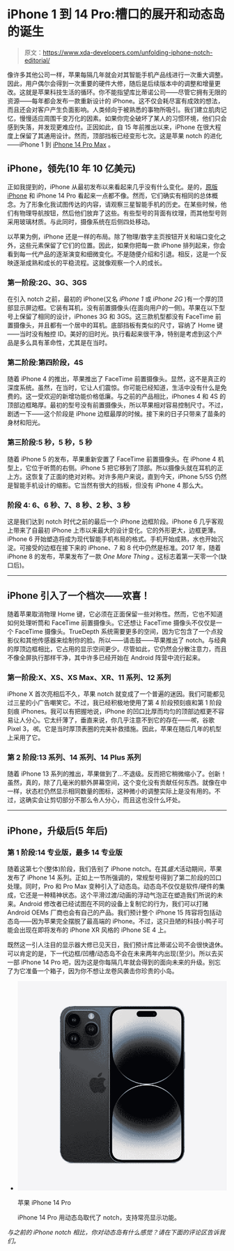 # iPhone 1 到 14 Pro:槽口的展开和动态岛的诞生

> 原文：<https://www.xda-developers.com/unfolding-iphone-notch-editorial/>

像许多其他公司一样，苹果每隔几年就会对其智能手机产品线进行一次重大调整。因此，用户偶尔会得到一次重要的硬件大修，随后是后续版本中的调整和增量更改。这就是苹果科技生活的循环。你不能指望库比蒂诺公司——尽管它拥有无限的资源——每年都会发布一款重新设计的 iPhone。这不仅会耗尽富有成效的想法，而且还会对客户产生负面影响。人类倾向于被熟悉的事物所吸引。我们建立肌肉记忆，慢慢适应周围千变万化的因素。如果你完全破坏了某人的习惯环境，他们只会感到失落，并发现更难应付。正因如此，自 15 年前推出以来，iPhone 在很大程度上保留了其通用设计。然而，顶部挡板已经变形七次。这是苹果 notch 的进化——iPhone 1 到 [iPhone 14 Pro Max](https://www.xda-developers.com/apple-iphone-14-pro-max-hands-on/) 。

## iPhone，领先(10 年 10 亿美元)

正如我提到的，iPhone 从最初发布以来看起来几乎没有什么变化。是的，[原版 iPhone](https://www.xda-developers.com/grid-1-original-iphone/) 和 iPhone 14 Pro 看起来一点都不像。然而，它们确实有相同的总体概念。为了形象化我试图传达的内容，请观察三星智能手机的历史。在某些时候，他们有物理导航按钮，然后他们放弃了这些。有些型号的背面有纹理，而其他型号则采用玻璃材质。与此同时，摄像系统在后侧四处移动。

以苹果为例，iPhone 还是一样的布局。除了物理/数字主页按钮开关和端口变化之外，这些元素保留了它们的位置。因此，如果你把每一款 iPhone 排列起来，你会看到每一代产品的逐渐演变和细微变化。不是随便介绍和引退。相反，这是一个反映逐渐成熟和成长的平稳流程。这就像观察一个人的成长。

### 第一阶段:2G、3G、3GS

在引入 notch 之前，最初的 iPhone(又名 *iPhone 1* 或 *iPhone 2G* )有一个厚的顶部显示屏边框。它装有耳机，没有前置摄像头(在面向用户的一侧)。苹果在以下型号上保留了相同的设计，iPhones 3G 和 3GS。这三款机型都没有 FaceTime 前置摄像头，并且都有一个居中的耳机。底部挡板有类似的尺寸，容纳了 Home 键——当时没有触控 ID。美好的旧时光。执行看起来很干净，特别是考虑到这个产品是多么具有革命性，尤其是在当时。

### 第二阶段:第四阶段，4S

随着 iPhone 4 的推出，苹果推出了 FaceTime 前置摄像头。显然，这不是真正的深度系统。虽然，在当时，它让人们震惊。你可能已经知道，生活中没有什么是免费的。这一受欢迎的新增功能价格低廉。与之前的产品相比，iPhones 4 和 4S 的顶部边框略厚。最初的型号没有前置摄像头，所以苹果相对容易控制尺寸。不过，剧透一下——这个阶段是 iPhone 边框最厚的时候。接下来的日子只带来了苗条的身材和阳光。

### 第三阶段:5 秒，5 秒，5 秒

随着 iPhone 5 的发布，苹果重新安置了 FaceTime 前置摄像头。在 iPhone 4 机型上，它位于听筒的右侧。iPhone 5 把它移到了顶部。所以摄像头就在耳机的正上方。这恢复了正面的绝对对称。对许多用户来说，直到今天，iPhone 5/5S 仍然是智能手机设计的缩影。它当然有很大的挡板，但没有 iPhone 4 那么大。

### 阶段 4: 6、6 秒、7、8 秒、2 秒、3 秒

这是我们达到 notch 时代之前的最后一个 iPhone 边框阶段。iPhone 6 几乎客观上带来了自最初 iPhone 上市以来最大的设计变化。它的外形更大，边框更薄。iPhone 6 开始塑造将成为现代智能手机布局的格式。手机开始成熟，水也开始沉淀。可接受的边框在接下来的 iPhone、7 和 8 代中仍然是标准。2017 年，随着 iPhone 8 的发布，苹果发布了一款 *One More Thing* 。这标志着第一天零一个(缺口后)。

* * *

## iPhone 引入了一个档次——欢喜！

随着苹果取消物理 Home 键，它必须在正面保留一些对称性。然而，它也不知道如何处理听筒和 FaceTime 前置摄像头。它还想让 FaceTime 摄像头不仅仅是一个 FaceTime 摄像头。TrueDepth 系统需要更多的空间，因为它包含了一个点投影仪和其他传感器来绘制你的脸。所以——请击鼓——苹果推出了 notch。与经典的厚顶边框相比，它占用的显示空间更少。尽管如此，它仍然会分散注意力，而且不像全屏执行那样干净，其中许多已经开始在 Android 阵营中流行起来。

### 第一阶段:X、XS、XS Max、XR、11 系列、12 系列

iPhone X 首次亮相后不久，苹果 notch 就变成了一个普遍的迷因。我们可能都见过三星的小广告嘲笑它。不过，我已经积极地使用了第 4 阶段预刻痕和第 1 阶段刻痕 iPhones。我可以有把握地说，iPhone 的凹口比厚而均匀的顶部边框更不容易让人分心。它太纤薄了，垂直来说，你几乎注意不到它的存在——*咳*，谷歌 Pixel 3，*咳*。它是当时厚顶表圈的完美补救措施。因此，苹果在随后几年的机型上采用了它。

### 第 2 阶段:13 系列、14 系列、14 Plus 系列

随着 iPhone 13 系列的推出，苹果做到了...不退级。反而把它稍微缩小了。创新！虽然，真的，除了几毫米的额外屏幕空间，这个变化没有贡献任何东西。就像在中一样，状态栏仍然显示相同数量的图标，这种微小的调整实际上是没有用的。不过，这确实会让剪切部分不那么令人分心，而且这也没什么坏处。

* * *

## iPhone，升级后(5 年后)

### 第 1 阶段:14 专业版，最多 14 专业版

随着这第七个(整体)阶段，我们告别了 iPhone notch。在其*盛大*活动期间，苹果发布了 iPhone 14 系列。正如上一节所强调的，常规型号得到了第二阶段的凹口处理。同时，Pro 和 Pro Max 变种引入了动态岛。动态岛不仅仅是软件/硬件的集成，它还是一种精神状态。这个平滑过渡/动画的浮动气泡正在塑造我们所说的未来。Android 修改者已经试图在不同的设备上复制它的行为，我们可以打赌 Android OEMs 厂商也会有自己的产品。我们预计整个 iPhone 15 阵容将包括动态岛——因为苹果完全摆脱了最高端的 iPhone。不过，这只丑陋的科技小鸭子可能会出现在即将发布的 iPhone XR 风格的 iPhone SE 4 上。

既然这一引人注目的显示器大修已见天日，我们预计库比蒂诺公司不会很快退休。可以肯定的是，下一代边框/凹槽/动态岛不会在未来两年内出现(至少)。所以去买一部 iPhone 14 Pro 吧，因为这是你每隔几年就会得到的面向未来的升级。别忘了为它准备一个箱子，因为你不想让龙卷风袭击你珍贵的小岛。

*   <picture>![The iPhone 14 Pro and Pro Max are the highest-end 2022 phones from Apple. They introduce the A16 Bionic chip, Dynamic Island, Always-on display, and more.](img/2b2210243fce2facbab68879a09c6f30.png)</picture>

    苹果 iPhone 14 Pro

    iPhone 14 Pro 用动态岛取代了 notch，支持常亮显示功能。

*与之前的 iPhone notch 相比，你对动态岛有什么感觉？请在下面的评论区告诉我们。*